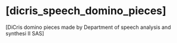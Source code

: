 # [dicris_speech_domino_pieces]
[DiCris domino pieces made by Department of speech analysis and synthesi II SAS]

